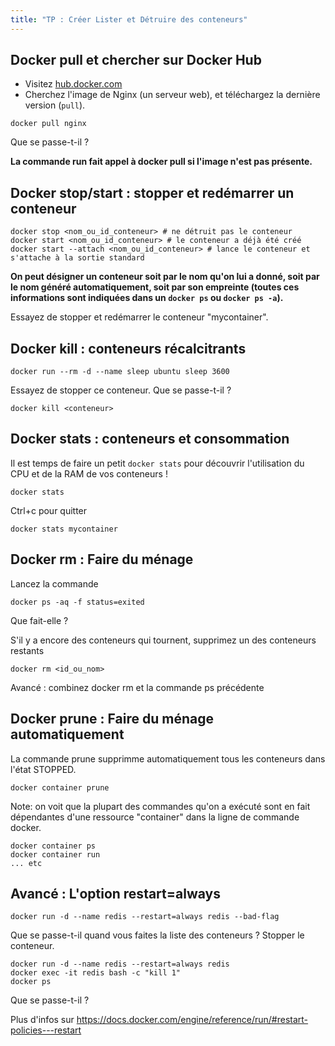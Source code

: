 ```yaml
---
title: "TP : Créer Lister et Détruire des conteneurs"
---
```


<!-- ## Objectifs pédagogiques
  - Savoir utiliser les commandes pull, stop/start, kill, stats, delete, prune  -->


## Docker pull et chercher sur Docker Hub

- Visitez [hub.docker.com](https://hub.docker.com)
- Cherchez l'image de Nginx (un serveur web), et téléchargez la dernière version (`pull`).

```shell
docker pull nginx
```
Que se passe-t-il ? 

**La commande run fait appel à docker pull si l'image n'est pas présente.** 


## Docker stop/start : stopper et redémarrer un conteneur

```shell
docker stop <nom_ou_id_conteneur> # ne détruit pas le conteneur
docker start <nom_ou_id_conteneur> # le conteneur a déjà été créé
docker start --attach <nom_ou_id_conteneur> # lance le conteneur et s'attache à la sortie standard
```

**On peut désigner un conteneur soit par le nom qu'on lui a donné, soit par le nom généré automatiquement, soit par son empreinte (toutes ces informations sont indiquées dans un `docker ps` ou `docker ps -a`).**

Essayez de stopper et redémarrer le conteneur "mycontainer".


## Docker kill : conteneurs récalcitrants

```
docker run --rm -d --name sleep ubuntu sleep 3600 
```
Essayez de stopper ce conteneur. Que se passe-t-il ? 

```
docker kill <conteneur>
```

## Docker stats : conteneurs et consommation

Il est temps de faire un petit `docker stats` pour découvrir l'utilisation du CPU et de la RAM de vos conteneurs !
```
docker stats
```

Ctrl+c pour quitter 

```
docker stats mycontainer 
```

## Docker rm : Faire du ménage 

Lancez la commande

```
docker ps -aq -f status=exited
```
Que fait-elle ?

S'il y a encore des conteneurs qui tournent, supprimez un des conteneurs restants 

```shell
docker rm <id_ou_nom>
```

Avancé : combinez docker rm et la commande ps précédente

## Docker prune : Faire du ménage automatiquement 

La commande prune supprimme automatiquement tous les conteneurs dans l'état STOPPED.

```shell
docker container prune
```

Note: on voit que la plupart des commandes qu'on a exécuté sont en fait dépendantes d'une ressource "container" dans la ligne de commande docker.
```shell
docker container ps
docker container run 
... etc
```

## Avancé : L'option restart=always

```shell
docker run -d --name redis --restart=always redis --bad-flag 
```
Que se passe-t-il quand vous faites la liste des conteneurs ? 
Stopper le conteneur.

```shell
docker run -d --name redis --restart=always redis
docker exec -it redis bash -c "kill 1"
docker ps   
```
Que se passe-t-il ?

Plus d'infos sur https://docs.docker.com/engine/reference/run/#restart-policies---restart

<!-- ## Avancé : Docker export / décortiquer un conteneur

En utilisant la commande suivante 

```shell 
docker export votre_conteneur -o /tmp/conteneur.tar
```

puis 
```shell 
cd /tmp; tar -C conteneur_decompresse -xvf conteneur.tar
```
 
pour décompresser un conteneur Docker, explorez (avec l'explorateur de fichiers par exemple) jusqu'à trouver l'exécutable principal contenu dans le conteneur.
 -->
